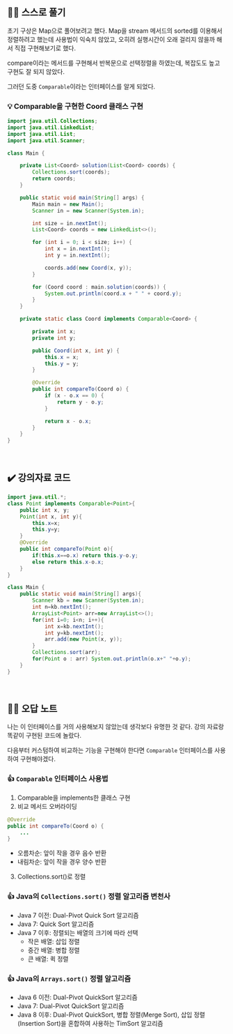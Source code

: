 
## ✍🏻 스스로 풀기

초기 구상은 Map으로 풀어보려고 했다. Map을 stream 메서드의 sorted를 이용해서 정렬하려고 했는데 사용법이 익숙치 않았고, 오히려 실행시간이 오래 걸리지 않을까 해서 직접 구현해보기로 했다.

compare이라는 메서드를 구현해서 반복문으로 선택정렬을 하였는데, 복잡도도 높고 구현도 잘 되지 않았다.

그러던 도중 `Comparable`이라는 인터페이스를 알게 되었다.

### 💡 Comparable을 구현한 Coord 클래스 구현

``` java
import java.util.Collections;
import java.util.LinkedList;
import java.util.List;
import java.util.Scanner;

class Main {

    private List<Coord> solution(List<Coord> coords) {
        Collections.sort(coords);
        return coords;
    }

    public static void main(String[] args) {
        Main main = new Main();
        Scanner in = new Scanner(System.in);

        int size = in.nextInt();
        List<Coord> coords = new LinkedList<>();

        for (int i = 0; i < size; i++) {
            int x = in.nextInt();
            int y = in.nextInt();

            coords.add(new Coord(x, y));
        }

        for (Coord coord : main.solution(coords)) {
            System.out.println(coord.x + " " + coord.y);
        }
    }

    private static class Coord implements Comparable<Coord> {

        private int x;
        private int y;

        public Coord(int x, int y) {
            this.x = x;
            this.y = y;
        }

        @Override
        public int compareTo(Coord o) {
            if (x - o.x == 0) {
                return y - o.y;
            }

            return x - o.x;
        }
    }
}
```

<br>

## ✔️ 강의자료 코드
``` java
import java.util.*;
class Point implements Comparable<Point>{
	public int x, y;
	Point(int x, int y){
		this.x=x;
		this.y=y;
	}
	@Override
	public int compareTo(Point o){
		if(this.x==o.x) return this.y-o.y;
		else return this.x-o.x;
	}
}

class Main {	
	public static void main(String[] args){
		Scanner kb = new Scanner(System.in);
		int n=kb.nextInt();
		ArrayList<Point> arr=new ArrayList<>();
		for(int i=0; i<n; i++){
			int x=kb.nextInt();
			int y=kb.nextInt();
			arr.add(new Point(x, y));
		}
		Collections.sort(arr);
		for(Point o : arr) System.out.println(o.x+" "+o.y);
	}
}
```

<br>

## ✍🏻 오답 노트

나는 이 인터페이스를 거의 사용해보지 않았는데 생각보다 유명한 것 같다. 강의 자료랑 똑같이 구현된 코드에 놀랐다.

다음부터 커스텀하여 비교하는 기능을 구현해야 한다면 `Comparable` 인터페이스를 사용하여 구현해야겠다.

### 👍 `Comparable` 인터페이스 사용법
1. Comparable을 implements한 클래스 구현
2. 비교 메서드 오버라이딩

``` java
@Override
public int compareTo(Coord o) {
    ...
}
```

- 오름차순: 앞이 작을 경우 음수 반환
- 내림차순: 앞이 작을 경우 양수 반환
3. Collections.sort()로 정렬

### 👍 Java의 `Collections.sort()` 정렬 알고리즘 변천사
- Java 7 이전: Dual-Pivot Quick Sort 알고리즘
- Java 7: Quick Sort 알고리즘
- Java 7 이후: 정렬되는 배열의 크기에 따라 선택
  - 작은 배열: 삽입 정렬
  - 중간 배열: 병합 정렬
  - 큰 배열:  퀵 정렬
 
### 👍 Java의 `Arrays.sort()` 정렬 알고리즘
- Java 6 이전: Dual-Pivot QuickSort 알고리즘
- Java 7: Dual-Pivot QuickSort 알고리즘
- Java 8 이후: Dual-Pivot QuickSort, 병합 정렬(Merge Sort), 삽입 정렬(Insertion Sort)을 혼합하여 사용하는 TimSort 알고리즘
